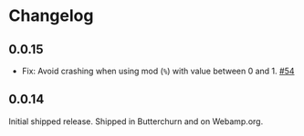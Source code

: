 # Changelog

## 0.0.15

* Fix: Avoid crashing when using mod (`%`) with value between 0 and 1. [#54](https://github.com/captbaritone/eel-wasm/issues/54)

## 0.0.14

Initial shipped release. Shipped in Butterchurn and on Webamp.org.